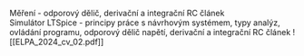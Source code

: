 Měření - odporový dělič, derivační a integrační RC článek  
Simulátor LTSpice - principy práce s návrhovým systémem, typy analýz, ovládání programu, odporový dělič napětí, derivační a integrační RC článek
![[ELPA_2024_cv_02.pdf]]